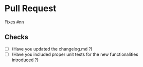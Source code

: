 # Pull Request

<!--- Replace `#nnn` with your issue link for reference. -->

Fixes #nn


## Checks

- [ ] (Have you updated the changelog.md ?)
- [ ] (Have you included proper unit tests for the new functionalities introduced ?)